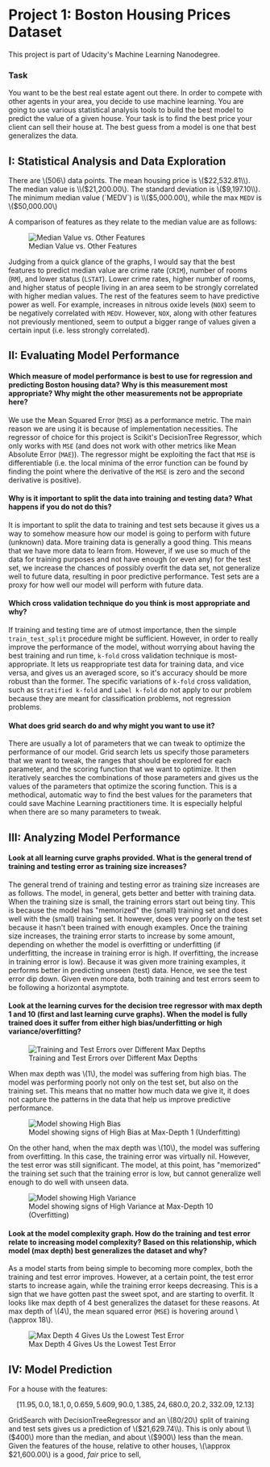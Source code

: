 # Project 1: Boston Housing Prices Dataset

This project is part of Udacity's Machine Learning Nanodegree.

### Task

You want to be the best real estate agent out there. In order to compete with
other agents in your area, you decide to use machine learning. You are going to
use various statistical analysis tools to build the best model to predict the
value of a given house. Your task is to find the best price your client can
sell their house at. The best guess from a model is one that best generalizes
the data.

## I: Statistical Analysis and Data Exploration

There are \\(506\\) data points. The mean housing price is \\($22,532.81\\).
The median value is \\($21,200.00\\). The standard deviation is \\($9,197.10\\).
The minimum median value (`MEDV`) is \\($5,000.00\\), while the max `MEDV` is
\\($50,000.00\\)

A comparison of features as they relate to the median value are as follows:

<figure>
   <img src="/images/features-vs-medv.png" alt="Median Value vs. Other Features">
<figcaption>Median Value vs. Other Features
</figcaption>
</figure>

Judging from a quick glance of the graphs, I would say that the best features
to predict median value are crime rate (`CRIM`), number of rooms (`RM`), and
lower status (`LSTAT`). Lower crime rates, higher number of rooms, and higher
status of people living in an area seem to be strongly correlated with higher
median values. The rest of the features seem to have predictive power as well.
For example, increases in nitrous oxide levels (`NOX`) seem to be negatively
correlated with `MEDV`. However, `NOX`, along with other features not
previously mentioned, seem to output a bigger range of values given a certain
input (i.e. less strongly correlated).

## II: Evaluating Model Performance

#### Which measure of model performance is best to use for regression and predicting Boston housing data? Why is this measurement most appropriate? Why might the other measurements not be appropriate here?

We use the Mean Squared Error (`MSE`) as a performance metric. The main reason
we are using it is because of implementation necessities.  The regressor of
choice for this project is Scikit's DecisionTree Regressor, which only works
with `MSE` (and does not work with other metrics like Mean Absolute Error
(`MAE`)). The regressor might be exploiting the fact that `MSE` is
differentiable (i.e. the local minima of the error function can be found by
finding the point where the derivative of the `MSE` is zero and the second
derivative is positive).

#### Why is it important to split the data into training and testing data? What happens if you do not do this?

It is important to split the data to training and test sets because it gives us
a way to somehow measure how our model is going to perform with future
(unknown) data. More training data is generally a good thing. This means that
we have more data to learn from. However, if we use so much of the data for
training purposes and not have enough (or even any) for the test set, we
increase the chances of possibly overfit the data set, not generalize well to
future data, resulting in poor predictive performance. Test sets are a proxy
for how well our model will perform with future data.

#### Which cross validation technique do you think is most appropriate and why?

If training and testing time are of utmost importance, then the simple
`train_test_split` procedure might be sufficient. However, in order to really
improve the performance of the model, without worrying about having the best
training and run time, `k-fold` cross validation technique is most-appropriate.
It lets us reappropriate test data for training data, and vice versa, and gives
us an averaged score, so it's accuracy should be more robust than the former.
The specific variations of `k-fold` cross validation, such as `Stratified
k-fold` and `Label k-fold` do not apply to our problem because they are meant
for classification problems, not regression problems.

#### What does grid search do and why might you want to use it?

There are usually a lot of parameters that we can tweak to optimize the
performance of our model. Grid search lets us specify those parameters that we
want to tweak, the ranges that should be explored for each parameter, and the
scoring function that we want to optimize. It then iteratively searches the
combinations of those parameters and gives us the values of the parameters that
optimize the scoring function. This is a methodical, automatic way to find the
best values for the parameters that could save Machine Learning practitioners
time. It is especially helpful when there are so many parameters to tweak.

## III: Analyzing Model Performance

#### Look at all learning curve graphs provided. What is the general trend of training and testing error as training size increases?

The general trend of training and testing error as training size increases are
as follows. The model, in general, gets better and better with training data.
When the training size is small, the training errors start out being tiny. This
is because the model has "memorized" the (small) training set and does well
with the (small) training set. It however, does very poorly on the test set
because it hasn't been trained with enough examples. Once the training size
increases, the training error starts to increase by some amount, depending on
whether the model is overfitting or underfitting (if underfitting, the increase
in training error is high. If overfitting, the increase in training error is
low). Because it was given more training examples, it performs better in
predicting unseen (test) data. Hence, we see the test error dip down. Given
even more data, both training and test errors seem to be following a horizontal
asymptote.

#### Look at the learning curves for the decision tree regressor with max depth 1 and 10 (first and last learning curve graphs). When the model is fully trained does it suffer from either high bias/underfitting or high variance/overfitting?

<figure>
   <img src="/images/mlnd/decision_trees_performance_vs_training_sizes.png" alt="Training and Test Errors over Different Max Depths">
<figcaption>Training and Test Errors over Different Max Depths
</figcaption>
</figure>

When max depth was \\(1\\), the model was suffering from high bias. The model
was performing poorly not only on the test set, but also on the training set.
This means that no matter how much data we give it, it does not capture the
patterns in the data that help us improve predictive performance.

<figure>
   <img src="/images/mlnd/decision_trees_performance_vs_training_size_depth_1.png" alt="Model showing High Bias">
<figcaption>Model showing signs of High Bias at Max-Depth 1 (Underfitting)
</figcaption>
</figure>



On the other hand, when the max depth was \\(10\\), the model was suffering
from overfitting. In this case, the training error was virtually nil. However,
the test error was still significant. The model, at this point, has "memorized"
the training set such that the training error is low, but cannot generalize
well enough to do well with unseen data.

<figure>
   <img src="/images/mlnd/decision_trees_performance_vs_training_size_depth_10.png" alt="Model showing High Variance">
<figcaption>Model showing signs of High Variance at Max-Depth 10 (Overfitting)
</figcaption>
</figure>

#### Look at the model complexity graph. How do the training and test error relate to increasing model complexity? Based on this relationship, which model (max depth) best generalizes the dataset and why?

As a model starts from being simple to becoming more complex, both the training
and test error improves. However, at a certain point, the test error starts to
increase again, while the training error keeps decreasing. This is a sign that
we have gotten past the sweet spot, and are starting to overfit. It looks like
max depth of 4 best generalizes the dataset for these reasons. At max depth of
\\(4\\), the mean squared error (`MSE`) is hovering around \\(\approx 18\\).

<figure>
   <img src="/images/mlnd/decision_trees_performance_vs_training_size_depth_4.png" alt="Max Depth 4 Gives Us the Lowest Test Error">
<figcaption>Max Depth 4 Gives Us the Lowest Test Error
</figcaption>
</figure>

## IV: Model Prediction

For a house with the features:

$$
[11.95, 0.0, 18.1, 0, 0.659, 5.609, 90.0, 1.385, 24, 680.0, 20.2, 332.09, 12.13]
$$

GridSearch with DecisionTreeRegressor and an \\(80/20\\) split of training and
test sets gives us a prediction of \\($21,629.74\\). This is only about
\\($400\\) more than the median, and about \\($900\\) less than the mean.
Given the features of the house, relative to other houses, \\(\approx
$21,600.00\\) is a good, *fair* price to sell,

